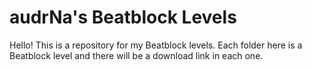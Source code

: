 # audrNa's Beatblock Levels

Hello! This is a repository for my Beatblock levels. Each folder here is a Beatblock level and there will be a download link in each one.
